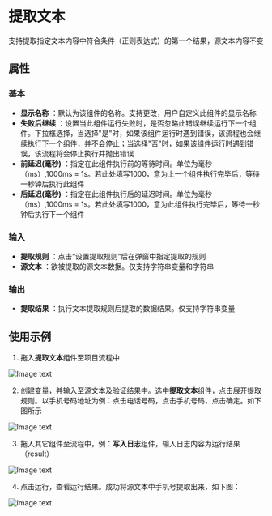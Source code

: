 # 提取文本

支持提取指定文本内容中符合条件（正则表达式）的第一个结果，源文本内容不变

## 属性

### 基本

- **显示名称** ：默认为该组件的名称。支持更改，用户自定义此组件的显示名称
- **失败后继续** ：设置当此组件运行失败时，是否忽略此错误继续运行下一个组件。下拉框选择，当选择"是"时，如果该组件运行时遇到错误，该流程也会继续执行下一个组件，并不会停止；当选择"否"时，如果该组件运行时遇到错误，该流程将会停止执行并抛出错误
- **前延迟(毫秒)** ：指定在此组件执行前的等待时间。单位为毫秒（ms）,1000ms = 1s。若此处填写1000，意为上一个组件执行完毕后，等待一秒钟后执行此组件
- **后延迟(毫秒)** ：指定在此组件执行后的延迟时间。单位为毫秒（ms）,1000ms = 1s。若此处填写1000，意为此组件执行完毕后，等待一秒钟后执行下一个组件
### 输入

- **提取规则** ：点击“设置提取规则”后在弹窗中指定提取的规则
- **源文本** ：欲被提取的源文本数据。仅支持字符串变量和字符串

### 输出

- **提取结果** ：执行文本提取规则后提取的数据结果。仅支持字符串变量

## 使用示例

1. 拖入**提取文本**组件至项目流程中

![Image text](https://docimages.blob.core.chinacloudapi.cn/images/Activities/ExtractTextActivity2021010401.png)

2. 创建变量，并输入至源文本及验证结果中。选中**提取文本**组件，点击展开提取规则。以手机号码地址为例：点击电话号码，点击手机号码，点击确定。如下图所示

![Image text](https://docimages.blob.core.chinacloudapi.cn/images/Activities/ExtractTextActivity2021010402.png)

3. 拖入其它组件至流程中，例：**写入日志**组件，输入日志内容为运行结果（result）

![Image text](https://docimages.blob.core.chinacloudapi.cn/images/Activities/ExtractTextActivity2021010403.png)

4. 点击运行，查看运行结果。成功将源文本中手机号提取出来，如下图：

![Image text](https://docimages.blob.core.chinacloudapi.cn/images/Activities/ExtractTextActivity2021010404.png)

